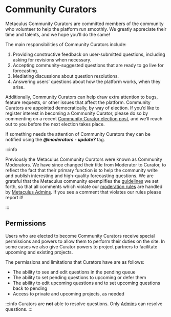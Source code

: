 ---
---

# Community Curators

Metaculus Community Curators are committed members of the community who volunteer to help the platform run smoothly. We greatly appreciate their time and talents, and we hope you’ll do the same!

The main responsibilities of Community Curators include:

1.  Providing constructive feedback on user-submitted questions, including asking for revisions when necessary.
2.  Accepting community-suggested questions that are ready to go live for forecasting.
3.  Mediating discussions about question resolutions.
4.  Answering users’ questions about how the platform works, when they arise.

Additionally, Community Curators can help draw extra attention to bugs, feature requests, or other issues that affect the platform. Community Curators are appointed democratically, by way of election. If you’d like to register interest in becoming a Community Curator, please do so by commenting on a recent [Community Curator election post](https://www.metaculus.com/questions/?search=cat:metaculus--community-elections), and we’ll reach out to you before the next election takes place.

If something needs the attention of Community Curators they can be notified using the ***@moderators - update?*** tag.

:::info

Previously the Metaculus Community Curators were known as Community Moderators. We have since changed their title from Moderator to Curator, to reflect the fact that their primary function is to help the community write and publish interesting and high-quality forecasting questions. We are grateful that the Metaculus community exemplifies the [guidelines](/etiquette/guidelines) we set forth, so that all comments which violate our [moderation rules](/etiquette/moderation#moderation-rules) are handled by [Metaculus Admins]((/etiquette/admins)). If you see a comment that violates our rules please report it!

:::

## Permissions

Users who are elected to become Community Curators receive special permissions and powers to allow them to perform their duties on the site. In some cases we also give Curator powers to project partners to facilitate upcoming and existing projects.

The permissions and limitations that Curators have are as follows:

* The ability to see and edit questions in the pending queue
* The ability to set pending questions to upcoming or defer them
* The ability to edit upcoming questions and to set upcoming questions back to pending
* Access to private and upcoming projects, as needed

:::info
Curators are **not** able to resolve questions. Only [Admins](/etiquette/admins) can resolve questions.
:::
